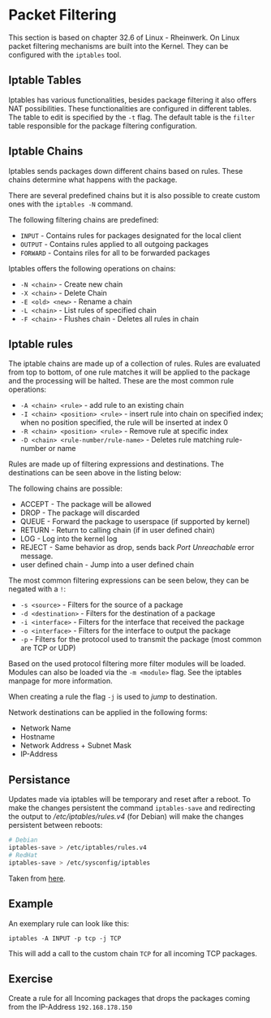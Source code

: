 # Packet Filtering

This section is based on chapter 32.6 of Linux - Rheinwerk.
On Linux packet filtering mechanisms are built into the Kernel. They can be configured with the `iptables` tool.

## Iptable Tables

Iptables has various functionalities, besides package filtering it also offers NAT possibilities. These functionalities are configured in different tables. The table to edit is specified by the `-t` flag. The default table is the `filter` table responsible for the package filtering configuration.

## Iptable Chains

Iptables sends packages down different chains based on rules. These chains determine what happens with the package. 

There are several predefined chains but it is also possible to create custom ones with the `iptables -N` command.

The following filtering chains are predefined:

- `INPUT` - Contains rules for packages designated for the local client
- `OUTPUT` - Contains rules applied to all outgoing packages
- `FORWARD` - Contains riles for all to be forwarded packages 

Iptables offers the following operations on chains:

- `-N <chain>` - Create new chain
- `-X <chain>` - Delete Chain
- `-E <old> <new>` - Rename a chain
- `-L <chain>` - List rules of specified chain
- `-F <chain>` - Flushes chain - Deletes all rules in chain

## Iptable rules

The iptable chains are made up of a collection of rules. Rules are evaluated from top to bottom, of one rule matches it will be applied to the package and the processing will be halted.
These are the most common rule operations:

- `-A <chain> <rule>` - add rule to an existing chain
- `-I <chain> <position> <rule>` - insert rule into chain on specified index; when no position specified, the rule will be inserted at index 0
- `-R <chain> <position> <rule>` - Remove rule at specific index
- `-D <chain> <rule-number/rule-name>` - Deletes rule matching rule-number or name

Rules are made up of filtering expressions and destinations. The destinations can be seen above in the listing below:

The following chains are possible:

- ACCEPT - The package will be allowed
- DROP - The package will discarded
- QUEUE - Forward the package to userspace (if supported by kernel)
- RETURN - Return to calling chain (if in user defined chain)
- LOG - Log into the kernel log
- REJECT - Same behavior as drop, sends back *Port Unreachable* error message.
- user defined chain - Jump into a user defined chain

The most common filtering expressions can be seen below, they can be negated with a `!`:

- `-s <source>` - Filters for the source of a package
- `-d <destination>` - Filters for the destination of a package
- `-i <interface>` - Filters for the interface that received the package
- `-o <interface>` - Filters for the interface to output the package
- `-p` <protocol> - Filters for the protocol used to transmit the package (most common are TCP or UDP)

Based on the used protocol filtering more filter modules will be loaded. Modules can also be loaded via the `-m <module>` flag. See the iptables manpage for more information.

When creating a rule the flag `-j` is used to *jump* to destination.

Network destinations can be applied in the following forms:
- Network Name
- Hostname
- Network Address + Subnet Mask
- IP-Address

## Persistance

Updates made via iptables will be temporary and reset after a reboot. To make the changes persistent the command `iptables-save` and redirecting the output to */etc/iptables/rules.v4* (for Debian) will make the changes persistent between reboots:

~~~~ bash
# Debian
iptables-save > /etc/iptables/rules.v4
# RedHat
iptables-save > /etc/sysconfig/iptables
~~~~

Taken from [here](https://www.thomas-krenn.com/de/wiki/Iptables_Firewall_Regeln_dauerhaft_speichern).

## Example
An exemplary rule can look like this:

~~~~ 
iptables -A INPUT -p tcp -j TCP
~~~~
This will add a call to the custom chain `TCP` for all incoming TCP packages.

## Exercise
Create a rule for all Incoming packages that drops the packages coming from the IP-Address `192.168.178.150`

